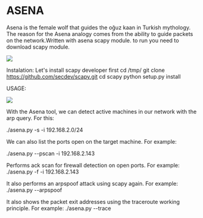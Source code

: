# ASENA

 Asena is the female wolf that guides the oğuz kaan in Turkish mythology.
The reason for the Asena analogy comes from the ability to guide packets on the network.Written with asena scapy module. to run you need to download scapy module.

![](https://github.com/mustgundogdu/ASENA/blob/master/asena.jpg)


Instalation:
Let's install scapy developer first
cd /tmp/
git clone https://github.com/secdev/scapy.git
cd scapy
python setup.py install


USAGE:

![](https://github.com/mustgundogdu/ASENA/blob/master/help.png)

With the Asena tool, we can detect active machines in our network with the arp query. For this:

./asena.py -s -i 192.168.2.0/24

We can also list the ports open on the target machine.
For example:

./asena.py --pscan -i 192.168.2.143

Performs ack scan for firewall detection on open ports.
 For example:
./asena.py -f -i 192.168.2.143

It also performs an arpspoof attack using scapy again.
For example:
./asena.py --arpspoof

It also shows the packet exit addresses using the traceroute working principle.
For example:
./asena.py --trace
